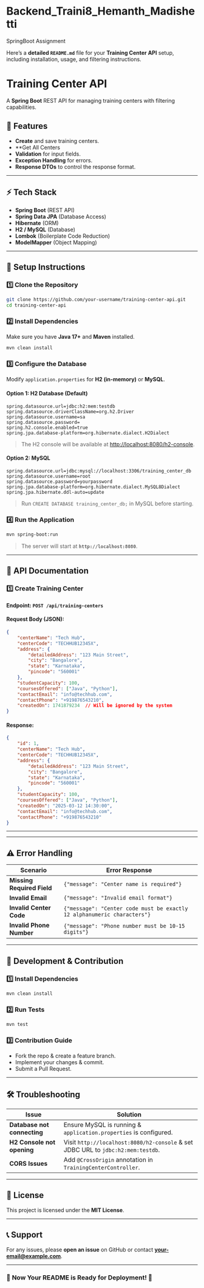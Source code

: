 # Backend_Traini8_Hemanth_Madishetti
SpringBoot Assignment


Here’s a **detailed `README.md`** file for your **Training Center API** setup, including installation, usage, and filtering instructions.



# **Training Center API**
A **Spring Boot** REST API for managing training centers with filtering capabilities.

## 📌 **Features**
- **Create** and save training centers.
- **Get All Centers
- **Validation** for input fields.
- **Exception Handling** for errors.
- **Response DTOs** to control the response format.

---

## ⚡ **Tech Stack**
- **Spring Boot** (REST API)
- **Spring Data JPA** (Database Access)
- **Hibernate** (ORM)
- **H2 / MySQL** (Database)
- **Lombok** (Boilerplate Code Reduction)
- **ModelMapper** (Object Mapping)

---

## 🔧 **Setup Instructions**
### **1️⃣ Clone the Repository**
```bash
git clone https://github.com/your-username/training-center-api.git
cd training-center-api
```

### **2️⃣ Install Dependencies**
Make sure you have **Java 17+** and **Maven** installed.
```bash
mvn clean install
```

### **3️⃣ Configure the Database**
Modify `application.properties` for **H2 (in-memory)** or **MySQL**.

#### **Option 1: H2 Database (Default)**
```properties
spring.datasource.url=jdbc:h2:mem:testdb
spring.datasource.driverClassName=org.h2.Driver
spring.datasource.username=sa
spring.datasource.password=
spring.h2.console.enabled=true
spring.jpa.database-platform=org.hibernate.dialect.H2Dialect
```
> The H2 console will be available at [http://localhost:8080/h2-console](http://localhost:8080/h2-console).

#### **Option 2: MySQL**
```properties
spring.datasource.url=jdbc:mysql://localhost:3306/training_center_db
spring.datasource.username=root
spring.datasource.password=yourpassword
spring.jpa.database-platform=org.hibernate.dialect.MySQL8Dialect
spring.jpa.hibernate.ddl-auto=update
```
> Run `CREATE DATABASE training_center_db;` in MySQL before starting.

### **4️⃣ Run the Application**
```bash
mvn spring-boot:run
```
> The server will start at **`http://localhost:8080`**.

---

## 📌 **API Documentation**
### **1️⃣ Create Training Center**
#### **Endpoint:** `POST /api/training-centers`
#### **Request Body (JSON)**:
```json
{
    "centerName": "Tech Hub",
    "centerCode": "TECHHUB12345X",
    "address": {
        "detailedAddress": "123 Main Street",
        "city": "Bangalore",
        "state": "Karnataka",
        "pincode": "560001"
    },
    "studentCapacity": 100,
    "coursesOffered": ["Java", "Python"],
    "contactEmail": "info@techhub.com",
    "contactPhone": "+919876543210",
    "createdOn": 1741879234  // Will be ignored by the system
}
```
#### **Response:**
```json
{
    "id": 1,
    "centerName": "Tech Hub",
    "centerCode": "TECHHUB12345X",
    "address": {
        "detailedAddress": "123 Main Street",
        "city": "Bangalore",
        "state": "Karnataka",
        "pincode": "560001"
    },
    "studentCapacity": 100,
    "coursesOffered": ["Java", "Python"],
    "createdOn": "2025-03-12 14:30:00",
    "contactEmail": "info@techhub.com",
    "contactPhone": "+919876543210"
}
```

---


---

## ⚠️ **Error Handling**
| Scenario  | Error Response |
|------------|--------------|
| **Missing Required Field** | `{"message": "Center name is required"}` |
| **Invalid Email** | `{"message": "Invalid email format"}` |
| **Invalid Center Code** | `{"message": "Center code must be exactly 12 alphanumeric characters"}` |
| **Invalid Phone Number** | `{"message": "Phone number must be 10-15 digits"}` |

---

## 🚀 **Development & Contribution**
### **1️⃣ Install Dependencies**
```bash
mvn clean install
```
### **2️⃣ Run Tests**
```bash
mvn test
```
### **3️⃣ Contribution Guide**
- Fork the repo & create a feature branch.
- Implement your changes & commit.
- Submit a Pull Request.

---

## 🛠️ **Troubleshooting**
| Issue | Solution |
|-------|----------|
| **Database not connecting** | Ensure MySQL is running & `application.properties` is configured. |
| **H2 Console not opening** | Visit `http://localhost:8080/h2-console` & set JDBC URL to `jdbc:h2:mem:testdb`. |
| **CORS Issues** | Add `@CrossOrigin` annotation in `TrainingCenterController`. |

---

## 📜 **License**
This project is licensed under the **MIT License**.

---

## 📞 **Support**
For any issues, please **open an issue** on GitHub or contact **your-email@example.com**.

---

### 🎉 **Now Your README is Ready for Deployment!** 🚀
